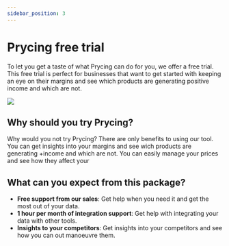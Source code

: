 ```yaml
---
sidebar_position: 3
---
```


# Prycing free trial

To let you get a taste of what Prycing can do for you, we offer a free trial. This free trial is perfect for businesses
that want to get started with keeping an eye on their margins and see which products are generating positive income and
which are not.

![](/img/trial.png)

## Why should you try Prycing?

Why would you not try Prycing? There are only benefits to using our tool. You can get insights into your margins and see
wich products are generating +income and which are not. You can easily manage your prices and see how they affect your

## What can you expect from this package?

- **Free support from our sales**: Get help when you need it and get the most out of your data.
- **1 hour per month of integration support**: Get help with integrating your data with other tools.
- **Insights to your competitors**: Get insights into your competitors and see how you can out manoeuvre them.
